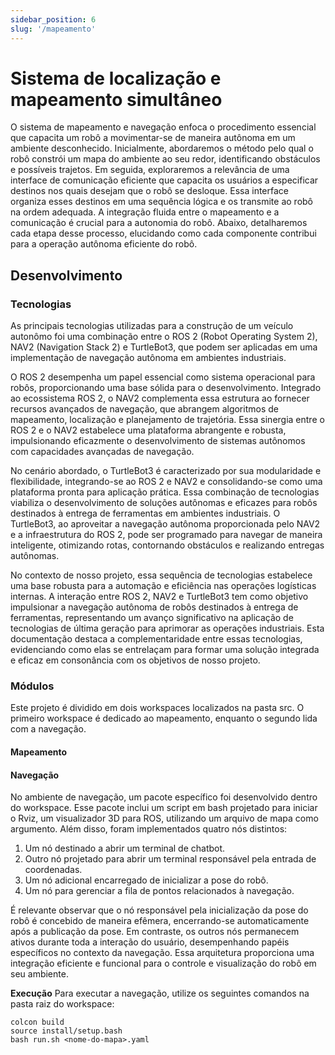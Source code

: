 ```yaml
---
sidebar_position: 6
slug: '/mapeamento'
---
```


# Sistema de localização e mapeamento simultâneo
O sistema de mapeamento e navegação enfoca o procedimento essencial que capacita um robô a movimentar-se de maneira autônoma em um ambiente desconhecido. Inicialmente, abordaremos o método pelo qual o robô constrói um mapa do ambiente ao seu redor, identificando obstáculos e possíveis trajetos. Em seguida, exploraremos a relevância de uma interface de comunicação eficiente que capacita os usuários a especificar destinos nos quais desejam que o robô se desloque. Essa interface organiza esses destinos em uma sequência lógica e os transmite ao robô na ordem adequada. A integração fluida entre o mapeamento e a comunicação é crucial para a autonomia do robô. Abaixo, detalharemos cada etapa desse processo, elucidando como cada componente contribui para a operação autônoma eficiente do robô.

## Desenvolvimento
### Tecnologias
As principais tecnologias utilizadas para a construção de um veículo autonômo foi uma combinação entre o ROS 2 (Robot Operating System 2), NAV2 (Navigation Stack 2) e TurtleBot3, que podem ser aplicadas em uma implementação de navegação autônoma em ambientes industriais. 

O ROS 2 desempenha um papel essencial como sistema operacional para robôs, proporcionando uma base sólida para o desenvolvimento. Integrado ao ecossistema ROS 2, o NAV2 complementa essa estrutura ao fornecer recursos avançados de navegação, que abrangem algoritmos de mapeamento, localização e planejamento de trajetória. Essa sinergia entre o ROS 2 e o NAV2 estabelece uma plataforma abrangente e robusta, impulsionando eficazmente o desenvolvimento de sistemas autônomos com capacidades avançadas de navegação.

No cenário abordado, o TurtleBot3 é caracterizado por sua modularidade e flexibilidade, integrando-se ao ROS 2 e NAV2 e consolidando-se como uma plataforma pronta para aplicação prática. Essa combinação de tecnologias viabiliza o desenvolvimento de soluções autônomas e eficazes para robôs destinados à entrega de ferramentas em ambientes industriais. O TurtleBot3, ao aproveitar a navegação autônoma proporcionada pelo NAV2 e a infraestrutura do ROS 2, pode ser programado para navegar de maneira inteligente, otimizando rotas, contornando obstáculos e realizando entregas autônomas.

No contexto de nosso projeto, essa sequência de tecnologias estabelece uma base robusta para a automação e eficiência nas operações logísticas internas. A interação entre ROS 2, NAV2 e TurtleBot3 tem como objetivo impulsionar a navegação autônoma de robôs destinados à entrega de ferramentas, representando um avanço significativo na aplicação de tecnologias de última geração para aprimorar as operações industriais. Esta documentação destaca a complementaridade entre essas tecnologias, evidenciando como elas se entrelaçam para formar uma solução integrada e eficaz em consonância com os objetivos de nosso projeto.

### Módulos
Este projeto é dividido em dois workspaces localizados na pasta src. O primeiro workspace é dedicado ao mapeamento, enquanto o segundo lida com a navegação.

#### Mapeamento 

#### Navegação 
No ambiente de navegação, um pacote específico foi desenvolvido dentro do workspace. Esse pacote inclui um script em bash projetado para iniciar o Rviz, um visualizador 3D para ROS, utilizando um arquivo de mapa como argumento. Além disso, foram implementados quatro nós distintos:

1. Um nó destinado a abrir um terminal de chatbot.
2. Outro nó projetado para abrir um terminal responsável pela entrada de coordenadas.
3. Um nó adicional encarregado de inicializar a pose do robô.
4. Um nó para gerenciar a fila de pontos relacionados à navegação.

É relevante observar que o nó responsável pela inicialização da pose do robô é concebido de maneira efêmera, encerrando-se automaticamente após a publicação da pose. Em contraste, os outros nós permanecem ativos durante toda a interação do usuário, desempenhando papéis específicos no contexto da navegação. Essa arquitetura proporciona uma integração eficiente e funcional para o controle e visualização do robô em seu ambiente.

**Execução**
Para executar a navegação, utilize os seguintes comandos na pasta raiz do workspace:
```
colcon build
source install/setup.bash
bash run.sh <nome-do-mapa>.yaml
```






